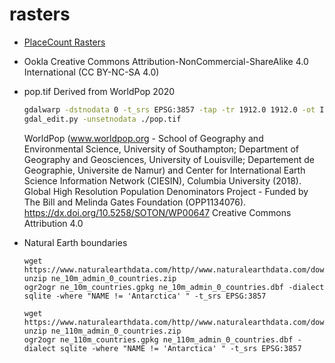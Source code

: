 # rasters

- [PlaceCount Rasters](https://github.com/chapmanjacobd/rasters/blob/main/osm/README.md)

- Ookla Creative Commons Attribution-NonCommercial-ShareAlike 4.0 International (CC BY-NC-SA 4.0)

- pop.tif Derived from WorldPop 2020

  ```sh
  gdalwarp -dstnodata 0 -t_srs EPSG:3857 -tap -tr 1912.0 1912.0 -ot Int32 -r sum -co COMPRESS=DEFLATE ./ppp_2020_1km_Aggregated.tif ./pop.tif
  gdal_edit.py -unsetnodata ./pop.tif
  ```

  WorldPop (www.worldpop.org - School of Geography and Environmental Science, University of Southampton; Department of Geography and Geosciences, University of Louisville; Departement de Geographie, Universite de Namur) and Center for International Earth Science Information Network (CIESIN), Columbia University (2018). Global High Resolution Population Denominators Project - Funded by The Bill and Melinda Gates Foundation (OPP1134076). https://dx.doi.org/10.5258/SOTON/WP00647 Creative Commons Attribution 4.0

- Natural Earth boundaries

  ```
  wget https://www.naturalearthdata.com/http//www.naturalearthdata.com/download/10m/cultural/ne_10m_admin_0_countries.zip
  unzip ne_10m_admin_0_countries.zip
  ogr2ogr ne_10m_countries.gpkg ne_10m_admin_0_countries.dbf -dialect sqlite -where "NAME != 'Antarctica' " -t_srs EPSG:3857

  wget https://www.naturalearthdata.com/http//www.naturalearthdata.com/download/110m/cultural/ne_110m_admin_0_countries.zip
  unzip ne_110m_admin_0_countries.zip
  ogr2ogr ne_110m_countries.gpkg ne_110m_admin_0_countries.dbf -dialect sqlite -where "NAME != 'Antarctica' " -t_srs EPSG:3857
  ```
